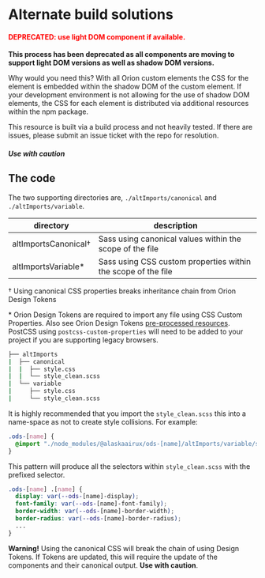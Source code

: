 # Alternate build solutions

#### <span style="color: red;">DEPRECATED: use light DOM component if available.</span>

__This process has been deprecated as all components are moving to support light DOM versions as well as shadow DOM versions.__

Why would you need this? With all Orion custom elements the CSS for the element is embedded within the shadow DOM of the custom element. If your development environment is not allowing for the use of shadow DOM elements, the CSS for each element is distributed via additional resources within the npm package.

This resource is built via a build process and not heavily tested. If there are issues, please submit an issue ticket with the repo for resolution.

##### Use with caution

## The code

The two supporting directories are, `./altImports/canonical` and `./altImports/variable`.

| directory | description |
|---|---|
| altImportsCanonical† | Sass using canonical values within the scope of the file |
| altImportsVariable* | Sass using CSS custom properties within the scope of the file |

† Using canonical CSS properties breaks inheritance chain from Orion Design Tokens

\* Orion Design Tokens are required to import any file using CSS Custom Properties. Also see Orion Design Tokens [pre-processed resources](https://github.com/AlaskaAirlines/OrionDesignTokens#install-pre-processed-resources). PostCSS using `postcss-custom-properties` will need to be added to your project if you are supporting legacy browsers.

```bash
├── altImports
|  ├── canonical
|  |  ├── style.css
|  |  └── style_clean.scss
|  └── variable
|     ├── style.css
|     └── style_clean.scss
```

It is highly recommended that you import the `style_clean.scss` this into a name-space as not to create style collisions. For example:

```scss
.ods-[name] {
  @import "./node_modules/@alaskaairux/ods-[name]/altImports/variable/style_clean.scss";
}
```

This pattern will produce all the selectors within `style_clean.scss` with the prefixed selector.

```scss
.ods-[name] .[name] {
  display: var(--ods-[name]-display);
  font-family: var(--ods-[name]-font-family);
  border-width: var(--ods-[name]-border-width);
  border-radius: var(--ods-[name]-border-radius);
  ...
}
```

**Warning!** Using the canonical CSS will break the chain of using Design Tokens. If Tokens are updated, this will require the update of the components and their canonical output. **Use with caution**.
